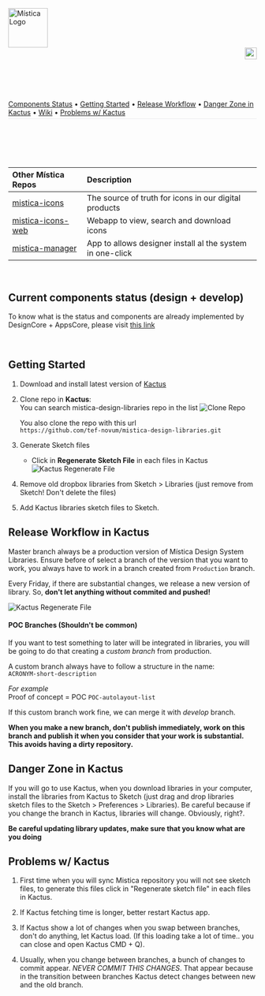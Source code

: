 
<div align="left">
  <img height="80" alt="Mística Logo" src="https://raw.githubusercontent.com/Telefonica/mistica-icons-web/master/images/mistica_logo.svg?token=ABTJE2PLEOMYVFYEGWNL7JC66MAYM">
  <div align="right">
<img height="24" src="https://img.shields.io/badge/2.3.0-003245">
</div>
</div>
<br>
<br>
<br>
<br>
<p align="left" style="border-bottom: 1px solid #eaecef; padding-bottom: .3em;">
  <a href="#componentsStatus">Components Status</a> •
  <a href="#gettingStarted">Getting Started</a> •
  <a href="#releaseWorkflow">Release Workflow</a> •
  <a href="#dangerZone">Danger Zone in Kactus</a> •
  <a href="https://github.com/Telefonica/mistica-design-libraries/wiki">Wiki</a> •
  <a href="#problemsWithKactus">Problems w/ Kactus</a>
</p>
<br>
<br>
<br>
<br>

| Other Mística Repos | Description                                               |
| :------------------ | :-------------------------------------------------------- |
| [mistica-icons](https://github.com/Telefonica/mistica-icons)      | The source of truth for icons in our digital products |
| [mistica-icons-web](https://github.com/Telefonica/mistica-icons-web) | Webapp to view, search and download icons  |
| [mistica-manager](https://github.com/Telefonica/mistica-manager)     | App to allows designer install al the system in one-click  |

<br>

## Current components status (design + develop)  <a name="componentsStatus"></a>
To know what is the status and components are already implemented by DesignCore + AppsCore, please visit [this link](https://zpl.io/bJxDLDW)

<br>

## Getting Started <a name="gettingStarted"></a>

1. Download and install latest version of [Kactus](http://kactus.io)
2. Clone repo in **Kactus**:  
   You can search mistica-design-libraries repo in the list
   ![Clone Repo](https://i.imgur.com/iz45eLf.png)  

   You also clone the repo with this url  
   `https://github.com/tef-novum/mistica-design-libraries.git`  
3. Generate Sketch files
    + Click in **Regenerate Sketch File** in each files in Kactus
      ![Kactus Regenerate File](https://i.imgur.com/8WHdEmf.png)  
4. Remove old dropbox libraries from Sketch > Libraries (just remove from Sketch! Don't delete the files)
5. Add Kactus libraries sketch files to Sketch.



## Release Workflow in Kactus <a name="releaseWorkflow"></a>
Master branch always be a production version of Mística Design System Libraries. Ensure before of select a branch of the version that you want to work, you always have to work in a branch created from `Production` branch.

Every Friday, if there are substantial changes, we release a new version of library. So, **don't let anything without commited and pushed!**

![Kactus Regenerate File](https://i.imgur.com/frFVeUR.png)  


#### POC Branches (Shouldn't be common)
If you want to test something to later will be integrated in libraries, you will be going to do that creating a *custom branch* from production.  

A custom branch always have to follow a structure in the name:  
`ACRONYM-short-description`  

*For example*  
Proof of concept  = POC
`POC-autolayout-list`  

If this custom branch work fine, we can merge it with *develop* branch.  

**When you make a new branch, don't publish immediately, work on this branch and publish it when you consider that your work is substantial. This avoids having a dirty repository.**

## Danger Zone in Kactus <a name="dangerZone"></a>
If you will go to use Kactus, when you download libraries in your computer, install the libraries from Kactus to Sketch (just drag and drop libraries sketch files to the Sketch > Preferences > Libraries). Be careful because if you change the branch in Kactus, libraries will change. Obviously, right?.

**Be careful updating library updates, make sure that you know what are you doing**

## Problems w/ Kactus <a name="problemsWithKactus"></a>
1. First time when you will sync Mistica repository you will not see sketch files, to generate this files click in "Regenerate sketch file" in each files in Kactus.

2. If Kactus fetching time is longer, better restart Kactus app.

3. If Kactus show a lot of changes when you swap between branches, don't do anything, let Kactus load. (If this loading take a lot of time.. you can close and open Kactus CMD + Q).

4. Usually, when you change between branches, a bunch of changes to commit appear. *NEVER COMMIT THIS CHANGES*. That appear because in the transition between branches Kactus detect changes between new and the old branch.

<br>
